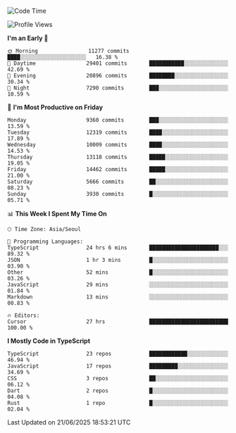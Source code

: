 <!--START_SECTION:waka-->
![Code Time](http://img.shields.io/badge/Code%20Time-7%2C900%20hrs%2015%20mins-blue)

![Profile Views](http://img.shields.io/badge/Profile%20Views-0-blue)

**I'm an Early 🐤** 

```text
🌞 Morning                11277 commits       ████░░░░░░░░░░░░░░░░░░░░░   16.38 % 
🌆 Daytime                29401 commits       ███████████░░░░░░░░░░░░░░   42.69 % 
🌃 Evening                20896 commits       ████████░░░░░░░░░░░░░░░░░   30.34 % 
🌙 Night                  7290 commits        ███░░░░░░░░░░░░░░░░░░░░░░   10.59 % 
```
📅 **I'm Most Productive on Friday** 

```text
Monday                   9360 commits        ███░░░░░░░░░░░░░░░░░░░░░░   13.59 % 
Tuesday                  12319 commits       ████░░░░░░░░░░░░░░░░░░░░░   17.89 % 
Wednesday                10009 commits       ████░░░░░░░░░░░░░░░░░░░░░   14.53 % 
Thursday                 13118 commits       █████░░░░░░░░░░░░░░░░░░░░   19.05 % 
Friday                   14462 commits       █████░░░░░░░░░░░░░░░░░░░░   21.00 % 
Saturday                 5666 commits        ██░░░░░░░░░░░░░░░░░░░░░░░   08.23 % 
Sunday                   3930 commits        █░░░░░░░░░░░░░░░░░░░░░░░░   05.71 % 
```


📊 **This Week I Spent My Time On** 

```text
🕑︎ Time Zone: Asia/Seoul

💬 Programming Languages: 
TypeScript               24 hrs 6 mins       ██████████████████████░░░   89.32 % 
JSON                     1 hr 3 mins         █░░░░░░░░░░░░░░░░░░░░░░░░   03.90 % 
Other                    52 mins             █░░░░░░░░░░░░░░░░░░░░░░░░   03.26 % 
JavaScript               29 mins             ░░░░░░░░░░░░░░░░░░░░░░░░░   01.84 % 
Markdown                 13 mins             ░░░░░░░░░░░░░░░░░░░░░░░░░   00.83 % 

🔥 Editors: 
Cursor                   27 hrs              █████████████████████████   100.00 % 
```

**I Mostly Code in TypeScript** 

```text
TypeScript               23 repos            ████████████░░░░░░░░░░░░░   46.94 % 
JavaScript               17 repos            █████████░░░░░░░░░░░░░░░░   34.69 % 
CSS                      3 repos             ██░░░░░░░░░░░░░░░░░░░░░░░   06.12 % 
Dart                     2 repos             █░░░░░░░░░░░░░░░░░░░░░░░░   04.08 % 
Rust                     1 repo              █░░░░░░░░░░░░░░░░░░░░░░░░   02.04 % 
```




 Last Updated on 21/06/2025 18:53:21 UTC
<!--END_SECTION:waka-->
